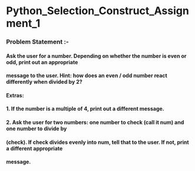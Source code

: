 # Python_Selection_Construct_Assignment_1

### Problem Statement :- 

#### Ask the user for a number. Depending on whether the number is even or odd, print out an appropriate
#### message to the user. Hint: how does an even / odd number react differently when divided by 2?
#### Extras:
    
#### 1. If the number is a multiple of 4, print out a different message.

#### 2. Ask the user for two numbers: one number to check (call it num) and one number to divide by
#### (check). If check divides evenly into num, tell that to the user. If not, print a different appropriate
#### message.
